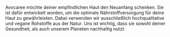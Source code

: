 Avocaree möchte deiner empfindlichen Haut den Neuanfang schenken. Sie ist dafür entwickelt worden, um die optimale Nährstoffversorgung für deine Haut zu gewährleisten. Dabei verwenden wir ausschließlich  hochqualitative und vegane Rohstoffe aus der Natur. Uns ist wichtig, dass sie sowohl deiner Gesundheit, als auch unserem Planeten nachhaltig nutzt.
